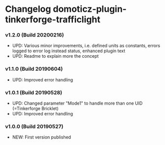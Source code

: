 # Changelog domoticz-plugin-tinkerforge-trafficlight

### v1.2.0 (Build 20200216)
* UPD: Various minor improvements, i.e. defined units as constants, errors logged to error log instead status, enhanced plugin text
* UPD: Readme to explain more the concept

### v1.1.0 (Build 20190604)
* UPD: Improved error handling

### v1.0.1 (Build 20190528)
* UPD: Changed parameter "Mode1" to handle more than one UID (=Tinkerforge Bricklet)
* UPD: Improved error handling

### v1.0.0 (Build 20190527)
* NEW: First version published
